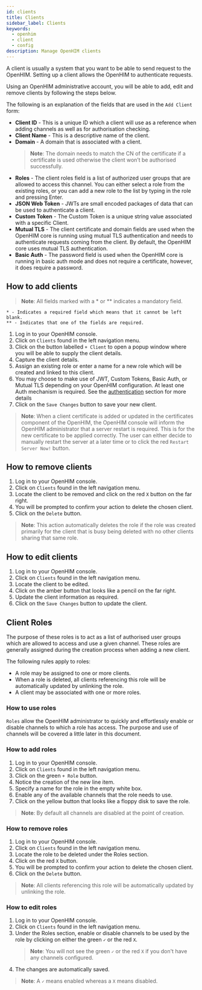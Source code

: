 ```yaml
---
id: clients
title: Clients
sidebar_label: Clients
keywords:
  - openhim
  - client
  - config
description: Manage OpenHIM clients
---
```


A client is usually a system that you want to be able to send request to the OpenHIM. Setting up a client allows the OpenHIM to authenticate requests.

Using an OpenHIM administrative account, you will be able to add, edit and remove clients by following the steps below.

The following is an explanation of the fields that are used in the `Add Client` form:

- **Client ID** - This is a unique ID which a client will use as a reference when adding channels as well as for authorisation checking.
- **Client Name** - This is a descriptive name of the client.
- **Domain** - A domain that is associated with a client.
  > **Note**: The domain needs to match the CN of the certificate if a certificate is used otherwise the client won’t be authorised successfully.
- **Roles** - The client roles field is a list of authorized user groups that are allowed to access this channel. You can either select a role from the existing roles, or you can add a new role to the list by typing in the role and pressing Enter.
- **JSON Web Token** - JWTs are small encoded packages of data that can be used to authenticate a client.
- **Custom Token** - The Custom Token is a unique string value associated with a specific Client.
- **Mutual TLS** - The client certificate and domain fields are used when the OpenHIM core is running using mutual TLS authentication and needs to authenticate requests coming from the client. By default, the OpenHIM core uses mutual TLS authentication.
- **Basic Auth** - The password field is used when the OpenHIM core is running in basic auth mode and does not require a certificate, however, it does require a password.

## How to add clients

> **Note**: All fields marked with a \* or \*\* indicates a mandatory field.

    * - Indicates a required field which means that it cannot be left blank.
    ** - Indicates that one of the fields are required.

1. Log in to your OpenHIM console.
1. Click on `Clients` found in the left navigation menu.
1. Click on the button labelled `+ Client` to open a popup window where you will be able to supply the client details.
1. Capture the client details.
1. Assign an existing role or enter a name for a new role which will be created and linked to this client.
1. You may choose to make use of JWT, Custom Tokens, Basic Auth, or Mutual TLS depending on your OpenHIM configuration. At least one Auth mechanism is required. See the [authentication](./authentication) section for more details
1. Click on the `Save Changes` button to save your new client.

> **Note**: When a client certificate is added or updated in the certificates component of the OpenHIM, the OpenHIM console will inform the OpenHIM administrator that a server restart is required. This is for the new certificate to be applied correctly. The user can either decide to manually restart the server at a later time or to click the red `Restart Server Now!` button.

## How to remove clients

1. Log in to your OpenHIM console.
1. Click on `Clients` found in the left navigation menu.
1. Locate the client to be removed and click on the red `X` button on the far right.
1. You will be prompted to confirm your action to delete the chosen client.
1. Click on the `Delete` button.

> **Note**: This action automatically deletes the role if the role was created primarily for the client that is busy being deleted with no other clients sharing that same role.

## How to edit clients

1. Log in to your OpenHIM console.
1. Click on `Clients` found in the left navigation menu.
1. Locate the client to be edited.
1. Click on the amber button that looks like a pencil on the far right.
1. Update the client information as required.
1. Click on the `Save Changes` button to update the client.

## Client Roles

The purpose of these roles is to act as a list of authorised user groups which are allowed to access and use a given channel. These roles are generally assigned during the creation process when adding a new client.

The following rules apply to roles:

- A role may be assigned to one or more clients.
- When a role is deleted, all clients referencing this role will be automatically updated by unlinking the role.
- A client may be associated with one or more roles.

### How to use roles

`Roles` allow the OpenHIM administrator to quickly and effortlessly enable or disable channels to which a role has access. The purpose and use of channels will be covered a little later in this document.

### How to add roles

1. Log in to your OpenHIM console.
1. Click on `Clients` found in the left navigation menu.
1. Click on the green `+ Role` button.
1. Notice the creation of the new line item.
1. Specify a name for the role in the empty white box.
1. Enable any of the available channels that the role needs to use.
1. Click on the yellow button that looks like a floppy disk to save the role.

> **Note**: By default all channels are disabled at the point of creation.

### How to remove roles

1. Log in to your OpenHIM console.
1. Click on `Clients` found in the left navigation menu.
1. Locate the role to be deleted under the Roles section.
1. Click on the red `X` button.
1. You will be prompted to confirm your action to delete the chosen client.
1. Click on the `Delete` button.

> **Note**: All clients referencing this role will be automatically updated by unlinking the role.

### How to edit roles

1. Log in to your OpenHIM console.
1. Click on `Clients` found in the left navigation menu.
1. Under the Roles section, enable or disable channels to be used by the role by clicking on either the green `✓` or the red `X`.
    > **Note**: You will not see the green `✓` or the red `X` if you don't have any channels configured.
1. The changes are automatically saved.

> **Note**: A `✓` means enabled whereas a `X` means disabled.
